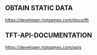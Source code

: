 

## OBTAIN STATIC DATA
https://developer.riotgames.com/docs/tft

## TFT-API-DOCUMENTATION
https://developer.riotgames.com/apis
